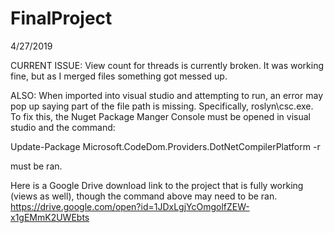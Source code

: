 # FinalProject

4/27/2019

CURRENT ISSUE:
View count for threads is currently broken. It was working fine, but as I merged files something got messed up.

ALSO: When imported into visual studio and attempting to run, an error may pop up saying part of the file path is missing. Specifically, roslyn\csc.exe. To fix this, the Nuget Package Manger Console must be opened in visual studio and the command: 

Update-Package Microsoft.CodeDom.Providers.DotNetCompilerPlatform -r

must be ran.

Here is a Google Drive download link to the project that is fully working (views as well), though the command above may need to be ran. https://drive.google.com/open?id=1JDxLgjYcOmgolfZEW-x1gEMmK2UWEbts
